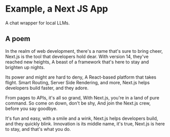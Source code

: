 # Example, a Next JS App
A chat wrapper for local LLMs.

## A poem

In the realm of web development, there's a name that's sure to bring cheer,
Next.js is the tool that developers hold dear.
With version 14, they've reached new heights,
A beast of a framework that's here to stay and brighten up nights.

Its power and might are hard to deny,
A React-based platform that takes flight.
Smart Routing, Server Side Rendering, and more,
Next.js helps developers build faster, and they adore.

From pages to APIs, it's all so grand,
With Next.js, you're in a land of pure command.
So come on down, don't be shy,
And join the Next.js crew, before you say goodbye.

It's fun and easy, with a smile and a wink,
Next.js helps developers build, and they quickly blink.
Innovation is its middle name, it's true,
Next.js is here to stay, and that's what you do.